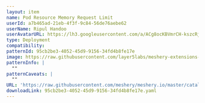 ```yaml
---
layout: item
name: Pod Resource Memory Request Limit
userId: a7b465ad-21eb-4f3f-9c84-56de76aebe62
userName: Ripul Handoo
userAvatarURL: https://lh3.googleusercontent.com/a/ACg8ocKBVmrCH-kszcRj5jpdBR53K1-E7YPUd3-kFmRFGGRN=s96-c
type: Deployment
compatibility: 
patternId: 95cb2be3-4052-45d9-9156-34fd4b8fe17e
image: https://raw.githubusercontent.com/layer5labs/meshery-extensions-packages/master/action-assets/design-assets/95cb2be3-4052-45d9-9156-34fd4b8fe17e-light.png,https://raw.githubusercontent.com/layer5labs/meshery-extensions-packages/master/action-assets/design-assets/95cb2be3-4052-45d9-9156-34fd4b8fe17e-dark.png
patternInfo: |
  ""
patternCaveats: |
  ""
URL: 'https://raw.githubusercontent.com/meshery/meshery.io/master/catalog/95cb2be3-4052-45d9-9156-34fd4b8fe17e.yaml'
downloadLink: 95cb2be3-4052-45d9-9156-34fd4b8fe17e.yaml
---
```

